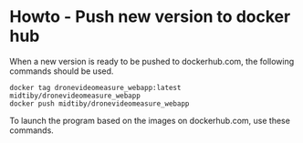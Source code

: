 # Howto - Push new version to docker hub

When a new version is ready to be pushed to dockerhub.com, the following commands should be used.
```
docker tag dronevideomeasure_webapp:latest midtiby/dronevideomeasure_webapp
docker push midtiby/dronevideomeasure_webapp
```

To launch the program based on the images on dockerhub.com, use these commands.
```

```